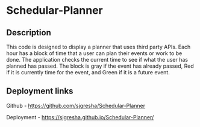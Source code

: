 # Schedular-Planner

## Description
This code is designed to display a planner that uses third party APIs. Each hour has a block of time that a user can plan their events or work to be done. The application checks the current time to see if what the user has planned has passed. The block is gray if the event has already passed, Red if it is currently time for the event, and Green if it is a future event. 

## Deployment links

Github - https://github.com/sjgresha/Schedular-Planner

Deployment - https://sjgresha.github.io/Schedular-Planner/
